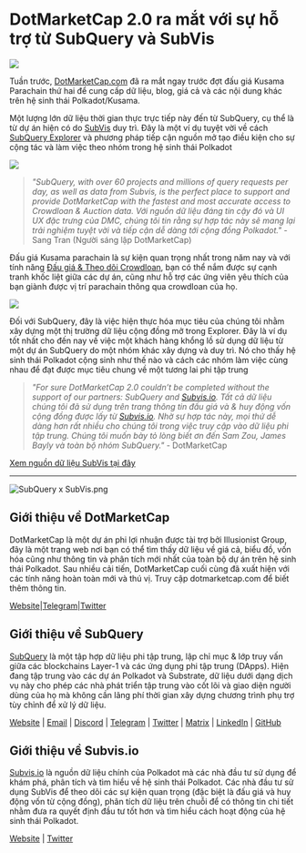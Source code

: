 # DotMarketCap 2.0 ra mắt với sự hỗ trợ từ SubQuery và SubVis

![](https://cdn-images-1.medium.com/max/1600/1*fIxEXupCMUaaMsWQbA7zFQ.gif)

Tuần trước, [DotMarketCap.com](https://dotmarketcap.com/) đã ra mắt ngay trước đợt đấu giá Kusama Parachain thứ hai để cung cấp dữ liệu, blog, giá cả và các nội dung khác trên hệ sinh thái Polkadot/Kusama.

Một lượng lớn dữ liệu thời gian thực trực tiếp này đến từ SubQuery, cụ thể là từ dự án hiện có do [SubVis](https://explorer.subquery.network/subquery/subvis-io/kusama-auction) duy trì. Đây là một ví dụ tuyệt vời về cách [SubQuery Explorer](https://explorer.subquery.network/) và phương pháp tiếp cận nguồn mở tạo điều kiện cho sự cộng tác và làm việc theo nhóm trong hệ sinh thái Polkadot

![](https://cdn-images-1.medium.com/max/1600/1*-UL84MrIB3TtZBkDPwLMmw.png)

> _"SubQuery, with over 60 projects and millions of query requests per day, as well as data from Subvis, is the perfect place to support and provide DotMarketCap with the fastest and most accurate access to Crowdloan & Auction data. Với nguồn dữ liệu đáng tin cậy đó và UI UX đặc trưng của DMC, chúng tôi tin rằng sự hợp tác này sẽ mang lại trải nghiệm tuyệt vời và tiếp cận dễ dàng tới cộng đồng Polkadot."_ - Sang Tran (Người sáng lập DotMarketCap)

Đấu giá Kusama parachain là sự kiện quan trọng nhất trong năm nay và với tính năng [Đấu giá & Theo dõi Crowdloan](https://dotmarketcap.com/auction), bạn có thể nắm được sự cạnh tranh khốc liệt giữa các dự án, cũng như hỗ trợ các ứng viên yêu thích của bạn giành được vị trí parachain thông qua crowdloan của họ.

![](https://cdn-images-1.medium.com/max/1600/1*n_y-1CUv1BcU2bzCs15djA.png)

Đối với SubQuery, đây là việc hiện thực hóa mục tiêu của chúng tôi nhằm xây dựng một thị trường dữ liệu cộng đồng mở trong Explorer. Đây là ví dụ tốt nhất cho đến nay về việc một khách hàng khổng lồ sử dụng dữ liệu từ một dự án SubQuery do một nhóm khác xây dựng và duy trì. Nó cho thấy hệ sinh thái Polkadot cộng sinh như thế nào và cách các nhóm làm việc cùng nhau để đạt được mục tiêu chung về một tương lai phi tập trung

> _"For sure DotMarketCap 2.0 couldn’t be completed without the support of our partners: SubQuery and [Subvis.io](http://subvis.io/). Tất cả dữ liệu chúng tôi đã sử dụng trên trang thông tin đấu giá và & huy động vốn cộng đồng được lấy từ [Subvis.io](http://subvis.io/). Nhờ sự hợp tác này, mọi thứ dễ dàng hơn rất nhiều cho chúng tôi trong việc truy cập vào dữ liệu phi tập trung. Chúng tôi muốn bày tỏ lòng biết ơn đến Sam Zou, James Bayly và toàn bộ nhóm SubQuery."_ - DotMarketCap

[Xem nguồn dữ liệu SubVis tại đây](https://explorer.subquery.network/subquery/subvis-io/kusama-auction)

---

![SubQuery x SubVis.png](https://cdn-images-1.medium.com/max/1600/1*ZOtmJdlgr-5H4BAt2gVKLw.png)

## **Giới thiệu về DotMarketCap**

DotMarketCap là một dự án phi lợi nhuận được tài trợ bởi Illusionist Group, đây là một trang web nơi bạn có thể tìm thấy dữ liệu về giá cả, biểu đồ, vốn hóa cũng như thông tin và phân tích mới nhất của toàn bộ dự án trên hệ sinh thái Polkadot. Sau nhiều cải tiến, DotMarketCap cuối cùng đã xuất hiện với các tính năng hoàn toàn mới và thú vị. Truy cập dotmarketcap.com để biết thêm thông tin.

[Website](http://dotmarketcap.com/)|[Telegram](https://t.me/DotMarketCap_ANN)|[Twitter](https://twitter.com/DotMarketCap?ref_src=twsrc%5Egoogle%7Ctwcamp%5Eserp%7Ctwgr%5Eauthor)

## **Giới thiệu về SubQuery**

[SubQuery](https://subquery.network/) là một tập hợp dữ liệu phi tập trung, lập chỉ mục & lớp truy vấn giữa các blockchains Layer-1 và các ứng dụng phi tập trung (DApps). Hiện đang tập trung vào các dự án Polkadot và Substrate, dữ liệu dưới dạng dịch vụ này cho phép các nhà phát triển tập trung vào cốt lõi và giao diện người dùng của họ mà không cần lãng phí thời gian xây dựng chương trình phụ trợ tùy chỉnh để xử lý dữ liệu.

[Website](https://subquery.network/) | [Email](mailto:hello@subquery.network) | [Discord](https://discord.com/invite/78zg8aBSMG) | [Telegram](https://t.me/subquerynetwork) | [Twitter](https://twitter.com/subquerynetwork) | [Matrix](https://matrix.to/#/#subquery:matrix.org) | [LinkedIn](https://www.linkedin.com/company/subquery) | [GitHub](https://github.com/subquery)

## **Giới thiệu về Subvis.io**

[Subvis.io](https://dotmarketcap.com/blog-detail/541/Subvis.io) là nguồn dữ liệu chính của Polkadot mà các nhà đầu tư sử dụng để khám phá, phân tích và tìm hiểu về hệ sinh thái Polkadot. Các nhà đầu tư sử dụng SubVis để theo dõi các sự kiện quan trọng (đặc biệt là đấu giá và huy động vốn từ cộng đồng), phân tích dữ liệu trên chuỗi để có thông tin chi tiết nhằm đưa ra quyết định đầu tư tốt hơn và tìm hiểu cách hoạt động của hệ sinh thái Polkadot.

[Website](https://www.subvis.io/) | [Twitter](https://twitter.com/subvisioapp)
